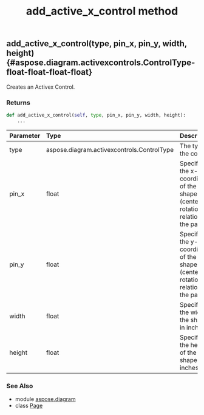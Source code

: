 ﻿---
title: add_active_x_control method
second_title: Aspose.Diagram for Python via .NET API References
description: 
type: docs
weight: 20
url: /python-net/aspose.diagram/page/add_active_x_control/
is_root: false
---

## add_active_x_control(type, pin_x, pin_y, width, height) {#aspose.diagram.activexcontrols.ControlType-float-float-float-float}

Creates an Activex Control.

### Returns 





```python
def add_active_x_control(self, type, pin_x, pin_y, width, height):
    ...
```


| Parameter | Type | Description |
| :- | :- | :- |
| type | aspose.diagram.activexcontrols.ControlType | The type of the control. |
| pin_x | float | Specifies the x-coordinate of the shape's pin (center of rotation) in relation to the page. |
| pin_y | float | Specifies the y-coordinate of the shape's pin (center of rotation) in relation to the page. |
| width | float | Specifies the width of the shape in inches. |
| height | float | Specifies the height of the shape in inches. |



### See Also
* module [aspose.diagram](../../)
* class [Page](/diagram/python-net/aspose.diagram/page)
